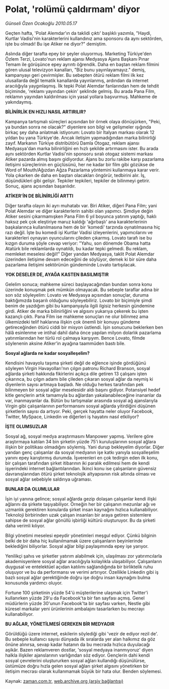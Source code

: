 # Polat, 'rolümü çaldırmam' diyor

*Günseli Özen Ocakoğlu 2010.05.17*

<tr><td class="metin" colspan="2" style="padding-top: 20px; padding-left: 5px; ">Geçten hafta, 'Polat Alemdar'ın da taklidi çıktı' başlıklı yazımla, "Haydi, Kurtlar Vadisi'nin karakterlerini kullandınız ama sponsoru da aynı sektörden, işte bu olmadı! Bu işe Atiker ne diyor?" demiştim.</td></tr><tr><td class="metin" colspan="2" style="padding-top: 20px; padding-left: 5px; "><p>Aslında diğer tarafta epey bir şeyler oluyormuş. Marketing Türkiye'den Özlem Terzi, Lovato'nun reklam ajansı Medyasya Ajans Başkanı Pınar Temam ile görüşünce epey ayrıntı öğrendik. Daha en baştan reklam filmini gören ulusal televizyon kanalları, "Biz bunu yayınlayamayız." demiş, kampanyayı geri çevirmişler. Bu sebepten ötürü reklam filmi ilk kez ulusallarda değil tematik kanallarda yayınlanmış, ardından da internet aracılığıyla yaygınlaşmış. İlk tepki Polat Alemdar fanlarından hem de tehdit biçiminde, 'reklamı yayından çekin' şeklinde gelmiş. Bu arada Pana Film, reklamın yayından kaldırılması için yasal yollara başvurmuş. Mahkeme de yakındaymış.
<p><b>BİLİNİRLİK EN HIZLI NASIL ARTIRILIR?</b>
<p>Kampanya tartışmalı süreçleri açısından bir örnek olaya dönüşürken, "Peki, ya bundan sonra ne olacak?" diyenlere son bilgi ve gelişmeler ışığında birkaç şey daha anlatmak istiyorum: Lovato bir İtalyan markası olarak 12 yıldan bu yana Türkiye'de. Ancak iletişim yapmadığından marka bilinirliği zayıf. Markanın Türkiye distribütörü Damla Otogaz, reklam ajansı Medyasya'dan marka bilinirliğini en hızlı şekilde artırmasını ister. Bu arada aynı sektörden Kurtlar Vadisi'nin sponsoru sıralı otogaz sistemi markası Atiker pazarda almış başını gidiyordur. Ajans bu zorlu rakibe karşı pazarlama iletişimi süreçlerinin en güçlüsünü, her ne kadar bir film gibi gözükse de Word of Mouth/Ağızdan Ağza Pazarlama yöntemini kullanmaya karar verir. Yola çıkarken de daha en baştan olacakları öngörür, tedbirini alır. İş, düşündükleri gibi gelişir. Tepkiler tepkileri, tepkiler de bilinmeyi getirir. Sonuç, ajans açısından başarılıdır.
<p><b>ATİKER'İN DE BİLİNİRLİĞİ ARTTI</b>
<p>Diğer tarafta olayın iki ayrı muhatabı var. Biri Atiker, diğeri Pana Film; yani Polat Alemdar ve diğer karakterlerin sahibi olan yapımcı. Şimdiye değin Atiker sesini çıkarmamışken Pana Film 6 yıl boyunca yatırım yaptığı, haklı haksız pek çok eleştiriye maruz kaldığı 'ağırbaşlı' ana karakterlerinin başkalarınca kullanılmasına hem de bir 'komedi' tarzında oynatılmasına hiç razı değil. İşte bu komedi işi Kurtlar Vadisi izleyenlerini, yapımcılarını ve karakterleri oynayan oyuncularını çileden çıkarmış. Lovato tarafı ise bu kızgın duruma şöyle cevap veriyor: "Yahu, son dönemde Obama hatta Atatürk bile reklamlarda oynatıldı, bu kadar tepki gelmedi. Bu reklam, memleket meselesi değil!" Diğer yandan Medyasya, taklit Polat Alemdar üzerinden iletişime devam edeceğini de söylüyor, demek ki bir süre daha pazarlama iletişimi sektörünün gündeminde Lovato tartışılacak.
<p><b>YOK DESELER DE, AYAĞA KASTEN BASILMIŞTIR</b>
<p>Gelelim sonuca; mahkeme süreci başlayacağından bundan sonra konu üzerinde konuşmak pek mümkün olmayacak. Bu sebeple taraflar adına bir son söz söyleyelim: Lovato ve Medyasya açısından sonuçlar, duruma baktığımızda başarılı olduğunu söyleyebiliriz. Lovato bir biçimiyle şimdi benim de yazdığım gibi bu kampanyayla ilgili ilgisiz herkesin gündemine girdi. Atiker de marka bilinirliğini ve algısını yukarıya çekerek bu işten kazançlı çıktı. Pana Film ise mahkeme sonuçları ne olur bilinmez ama ülkemizdeki telif haklarına ilişkin çok önemli bir konuyu gündeme getireceğinden ötürü ciddi bir misyon üstlendi. İşin sonucunu beklerken ben hâlâ esinlenme ve intihal dahil daha önce yapılan milyon dolarlık pazarlama yatırımlarından her türlü rol çalmaya karşıyım. Bence Lovato, filmde söylenenin aksine Atiker'in ayağına taammüden bastı bile.
<p><b>Sosyal ağlarda ne kadar sosyalleşelim?</b>
<p>Kendisini havayolu taşıma şirketi değil de eğlence işinde gördüğünü söyleyen Virgin Havayolları'nın çılgın patronu Richard Branson, sosyal ağlarda şirketi hakkında fikirlerini açıkça dile getiren 13 çalışanı işten çıkarınca, bu çılgın adamı bile çileden çıkaran sosyal ağlar da neymiş ki diyenlerin sayısı artmaya başladı. Ne olduğu herkes tarafından pek bilinmeyen bir sosyal ağlar meselesidir aldı başını gidiyor. Potansiyel hedef kitle gençlerin artık tamamıyla bu ağlardan yakalanabileceğine inananlar da var, inanmayanlar da. Bütün bu tartışmalar arasında sosyal ağ ajanslarıyla Virgin gibi çalışanlarının performansını sosyal ağlarda yitirdiğini düşünen şirketlerin sayısı da artıyor. Peki, gerçek hayatta neler oluyor Facebook, Twitter, MySpace, Linkedin ve diğerleri iş hayatını nasıl etkiliyor?
<p><b>İŞTE OLUMSUZLAR</b>
<p>Sosyal ağ, sosyal medya araştırmasını Manpower yapmış. Verilere göre araştırmaya katılan 34 bin şirketin yüzde 75'i kuruluşlarının sosyal ağlara ilişkin bir politikası olmadığını söylemiş. Yani durup bekleyelim diyorlar. Diğer yandan genç çalışanlar da sosyal medyanın işe katkı yanıyla sosyalleşelim yanını epey karıştırmış durumda. İşverenleri en çok tedirgin eden ilk konu, bir çalışan tarafından şirket itibarının iki paralık edilmesi hem de kendi işyerindeki internet bağlantılarından. İkinci konu ise çalışanların güvensiz davranışlarından ötürü şirket teknolojik altyapısının risk altında olması ve sosyal ağlar sebebiyle saldırıya uğraması.
<p><b>BUNLAR DA OLUMLULAR</b>
<p>İşin iyi yanına gelince; sosyal ağlarda gezip dolaşan çalışanlar kendi ilişki ağlarını da şirkete taşıyabiliyor. Örneğin her bir çalışanın mezunlar ağı ve uzmanlık gerektiren konularda şirket insan kaynağını hızlıca kullanabiliyor. Teknoloji birbirinden uzak çalışan insanları bir araya getiren sistemlere sahipse de sosyal ağlar gönüllü işbirliği kültürü oluşturuyor. Bu da şirketi daha verimli kılıyor.
<p>Bilgi yönetimi meselesi epeydir yönetimleri meşgul ediyor. Çünkü bilginin belki de bir daha hiç kullanılmamak üzere çalışanların beyinlerinde beklediğini biliyorlar. Sosyal ağlar bilgi paylaşımında epey işe yarıyor.
<p>Yenilikçi şahıs ve şirketler yatırım alabilmek için, ulaşılması zor yatırımcılarla akademisyenlere sosyal ağlar aracılığıyla kolaylıkla ulaşabiliyor. Çalışanların duygusal ve entelektüel açıdan katılımı sağlandığında bir birliktelik ruhu oluşuyor ve bu da performansı ve verimi artırıyor. Özellikle Linkedin gibi iş bazlı sosyal ağlar gerektiğinde doğru işe doğru insan kaynağını bulma konusunda yardımcı oluyor. 
<p>Fortune 100 şirketinin yüzde 54'ü müşterilerine ulaşmak için Twitter'i kullanırken yüzde 29'u da Facebook'ta bir fan sayfası açmış. Genel müdürlerin yüzde 30'unun Facebook'ta bir sayfası varken, Nestle gibi küresel markalar yeni ürünlerinin ambalajını tasarlarken bu mecrayı kullanabiliyor.
<p><b>BU AĞLAR, YÖNETİLMESİ GEREKEN BİR MEDYADIR</b>
<p>Görüldüğü üzere internet, eskilerin söylediği gibi 'vezir de ediyor rezil de'. Bu sebeple kullanıcı sayısı dünyada ilk sıralarda yer alan halkımız da göz önüne alınırsa, sevap kadar hatanın da bu mecrada hızlıca duyulacağı aşikâr. Bazen reklamveren dostlar, 'sosyal medyaya inanmıyoruz' diyen halkla ilişkiler ajanslarının varlığından söz ediyor. Gençlerin dahi kendi sosyal çevrelerini oluştururken sosyal ağları kullandığı düşünülürse, üstümüze doğru hızla gelen sosyal ağları şirket algısını yönetirken bir iletişim mecrası olarak kullanmamak büyük bir hata olur. Benden söylemesi.<br/></p></p></p></p></p></p></p></p></p></p></p></p></p></p></p></p></p></p></td></tr>

Kaynak: [zaman.com.tr](http://zaman.com.tr/yazar.do?yazino=984818), [web.archive.org (arşiv bağlantısı)](http://web.archive.org/web/20100520024210/http://zaman.com.tr:80/yazar.do?yazino=984818)
